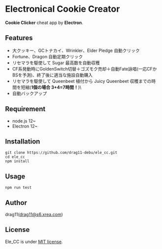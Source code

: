 # Electronical Cookie Creator
**Cookie Clicker** cheat app by **Electron**.

## Features
* 大クッキー、GCトナカイ、Wrinkler、Elder Pledge 自動クリック
* Fortune、Dragon 自動定期クリック
* リセマラを駆使して Sugar 最高数を自動収穫
* CF系発動時にGoldenSwitch切替＋ゴズモク売却＋自動Fate詠唱\(一応CFかBSを予測\)、終了後に適当な施設自動購入
* リセマラを駆使して Queenbeet 植付から Juicy Queenbeet 収穫までの時間を短縮\(**1個の場合 3+4=7時間！**)\
* 自動バックアップ

## Requirement
* node.js 12~
* Electron 12~

## Installation
    git clone https://github.com/drag11-debu/ele_cc.git
    cd ele_cc
    npm install 

## Usage
    npm run test

## Author
drag11\(<drag11@s6.xrea.com>\)

## License
Ele\_CC is under [MIT license](https://en.wikipedia.org/wiki/MIT_License).
